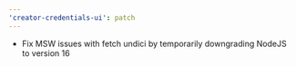 ```yaml
---
'creator-credentials-ui': patch
---
```


- Fix MSW issues with fetch undici by temporarily downgrading NodeJS to version 16
